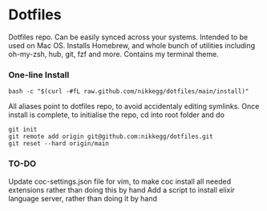 # Dotfiles
Dotfiles repo. Can be easily synced across your systems. Intended to be used on Mac OS.
Installs Homebrew, and whole bunch of utilities including oh-my-zsh, hub, git, fzf and more. Contains my terminal theme.

### One-line Install
```
bash -c "$(curl -#fL raw.github.com/nikkegg/dotfiles/main/install)"
```
All aliases point to dotfiles repo, to avoid accidentaly editing symlinks. Once install is complete, to initialise the repo, cd into root folder and do 

```
git init
git remote add origin git@github.com:nikkegg/dotfiles.git
git reset --hard origin/main
```

### TO-DO

Update coc-settings.json file for vim, to make coc install all needed extensions rather than doing this by hand
Add a script to install elixir language server, rather than doing it by hand


